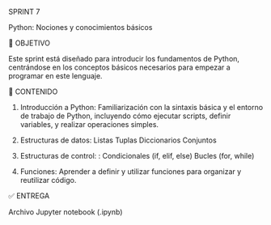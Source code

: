 SPRINT 7

Python: Nociones y conocimientos básicos

🎯 OBJETIVO

Este sprint está diseñado para introducir los fundamentos de Python, centrándose en los conceptos básicos necesarios para empezar a programar en este lenguaje.

📖 CONTENIDO

1. Introducción a Python: 
    Familiarización con la sintaxis básica y el entorno de trabajo de Python, incluyendo cómo ejecutar scripts, definir variables, y realizar operaciones simples.

2.  Estructuras de datos: 
    Listas
    Tuplas
    Diccionarios
    Conjuntos

3. Estructuras de control: :
    Condicionales (if, elif, else)
    Bucles (for, while)

4. Funciones: 
    Aprender a definir y utilizar funciones para organizar y reutilizar código.

✅ ENTREGA

Archivo Jupyter notebook (.ipynb) 
